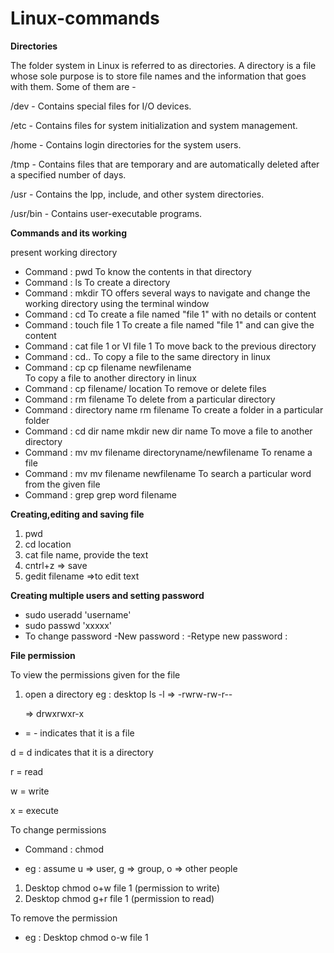 # Linux-commands

 **Directories**

The folder system in Linux is referred to as directories.
A directory is a file whose sole purpose is to store file names and the information that goes with them. 
Some of them are -

/dev - Contains special files for I/O devices.

/etc - Contains files for system initialization and system management.

/home - Contains login directories for the system users.

/tmp - Contains files that are temporary and are automatically deleted after a specified number of days.

/usr - Contains the lpp, include, and other system directories.

/usr/bin - Contains user-executable programs.

 **Commands and its working**

present working directory
- Command : pwd 
To know the contents in that directory
- Command : ls 
To create a directory
- Command : mkdir <directory name> 
TO offers several ways to navigate and change the working directory using the terminal window
- Command : cd <file name> 
To create a file named "file 1" with no details or content
- Command : touch file 1 
To create a file named "file 1" and can give the content
- Command : cat file 1 or VI file 1 
To move back to the previous directory
- Command : cd.. 
To copy a file to the same directory  in linux
- Command : cp
            cp filename newfilename  
To copy a file to another directory  in linux
- Command : cp filename/ location
To remove or delete files
- Command : rm filename
To delete from a particular directory
- Command : directory name rm filename
To create a folder in a particular folder
- Command : cd dir name
            mkdir new dir name
To move a file to another directory
- Command : mv
            mv filename directoryname/newfilename
To rename a file
- Command : mv
            mv filename newfilename
To search a particular word from the given file
- Command : grep
            grep word filename

**Creating,editing and saving file**
1. pwd
2. cd location
3. cat file name, provide the text
4. cntrl+z => save
5. gedit filename =>to edit text


**Creating multiple users and setting password** 
- sudo useradd 'username'
- sudo passwd  'xxxxx'
- To change password
-New password :
-Retype new password : 

**File permission**

To view the permissions given for the file

1. open a directory
   eg : desktop ls -l
   => -rwrw-rw-r--

   => drwxrwxr-x

- = - indicates that it is a file

d = d indicates that it is a directory

r = read

w = write

x = execute

To change permissions

- Command : chmod

- eg : assume u => user, g => group, o => other people
1. Desktop chmod o+w file 1 (permission to write)
2. Desktop chmod g+r file 1 (permission to read)

To remove the permission
- eg : Desktop chmod o-w file 1



 
